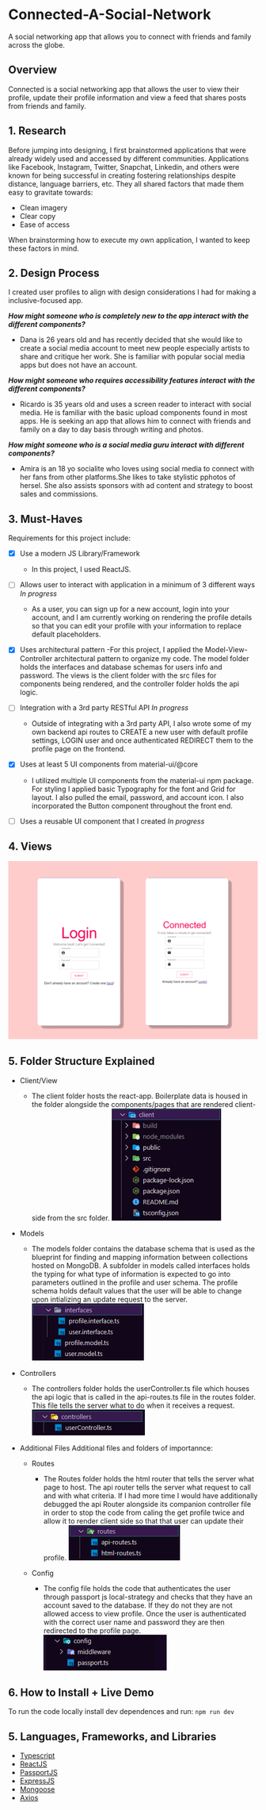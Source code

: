 # Connected-A-Social-Network
A social networking app that allows you to connect with friends and family across the globe.

## Overview 
Connected is a social networking app that allows the user to view their profile, update their profile information and view a feed that shares posts from friends and family.

## 1. Research 
Before jumping into designing, I first brainstormed applications that were already widely used and accessed by different communities. Applications like Facebook, Instagram, Twitter, Snapchat, Linkedin, and others were known for being successful in creating fostering relationships despite distance, language barriers, etc. They all shared factors that made them easy to gravitate towards: 

- Clean imagery
- Clear copy
- Ease of access 

When brainstorming how to execute my own application, I wanted to keep these factors in mind. 

## 2. Design Process 
I created user profiles to align with design considerations I had for making a inclusive-focused app.

***How might someone who is completely new to the app interact with the different components?***
- Dana is 26 years old and has recently decided that she would like to create a social media account to meet new people especially artists to share and critique her work. She is familiar with popular social media apps but does not have an account.

***How might someone who requires accessibility features interact with the different components?***
- Ricardo is 35 years old and uses a screen reader to interact with social media. He is familiar with the basic upload components found in most apps. He is seeking an app that allows him to connect with friends and family on a day to day basis through writing and photos.

***How might someone who is a social media guru interact with different components?***
- Amira is an 18 yo socialite who loves using social media to connect with her fans from other platforms.She likes to take stylistic pphotos of hersel. She also assists sponsors with ad content and strategy to boost sales and commissions.

## 3. Must-Haves 
Requirements for this project include: 
- [x] Use a modern JS Library/Framework
    - In this project, I used ReactJS.

- [ ] Allows user to interact with application in a minimum of 3 different ways *In progress*
    - As a user, you can sign up for a new account, login into your account, and I am currently working on rendering the profile details so that you can edit your profile with your information to replace default placeholders.

- [x] Uses architectural pattern
    -For this project, I applied the Model-View-Controller architectural pattern to organize my code. The model folder holds the interfaces and database schemas for users info and password. The views is the client folder with the src files for components being rendered, and the controller folder holds the api logic.

- [ ] Integration with a 3rd party RESTful API *In progress*
    - Outside of integrating with a 3rd party API, I also wrote some of my own backend api routes to CREATE a new user with default profile settings, LOGIN user and once authenticated REDIRECT them to the profile page on the frontend.

- [x] Uses at least 5 UI components from material-ui/@core 
    - I utilized multiple UI components from the material-ui npm package. For styling I applied basic Typography for the font and Grid for layout. I also pulled the email, password, and account icon. I also incorporated the Button component throughout the front end.

- [ ] Uses a reusable UI  component that I created *In progress*

## 4. Views 
![View of Login and Sign up page](imgs/Views.png)

## 5. Folder Structure Explained
- Client/View
    - The client folder hosts the react-app. Boilerplate data is housed in the folder alongside the components/pages that are rendered client-side from the src folder.
    ![Client folder tree](imgs/client.PNG)

- Models
    - The models folder contains the database schema that is used as the blueprint for finding and mapping information between collections hosted on MongoDB. A subfolder in models called interfaces holds the typing for what type of information is expected to go into parameters outlined in the profile and user schema. The profile schema holds default values that the user will be able to change upon intializing an update request to the server.
    ![Model folder tree](imgs/Model.PNG)

- Controllers 
    - The controllers folder holds the userController.ts file which houses the api logic that is called in the api-routes.ts file in the routes folder. This file tells the server what to do when it receives a request. 
    ![Controller folder tree](imgs/Controller.PNG)

- Additional Files 
Additional files and folders of importannce: 
    - Routes 
        - The Routes folder holds the html router that tells the server what page to host. The api router tells the server what request to call and with what criteria. If I had more time I would have additionally debugged the api Router alongside its companion controller file in order to stop the code from caling the get profile twice and allow it to render client side so that that user can update their profile.
        ![Routes folder tree](imgs/Routes.PNG)

    - Config
        - The config file holds the code that authenticates the user through passport js local-strategy and checks that they have an account saved to the database. If they do not they are not allowed access to view profile. Once the user is authenticated with the correct user name and password they are then redirected to the profile page.
        ![Config folder tree](imgs/Config.PNG)

## 6. How to Install + Live Demo
To run the code locally install dev dependences and run: 
```npm run dev```


## 5. Languages, Frameworks, and Libraries 
- [Typescript](https://www.typescriptlang.org/)
- [ReactJS](https://reactjs.org/docs/getting-started.html) 
- [PassportJS](http://www.passportjs.org/) 
- [ExpressJS](https://expressjs.com/)
- [Mongoose](https://mongoosejs.com/)
- [Axios](https://github.com/axios/axios) 
